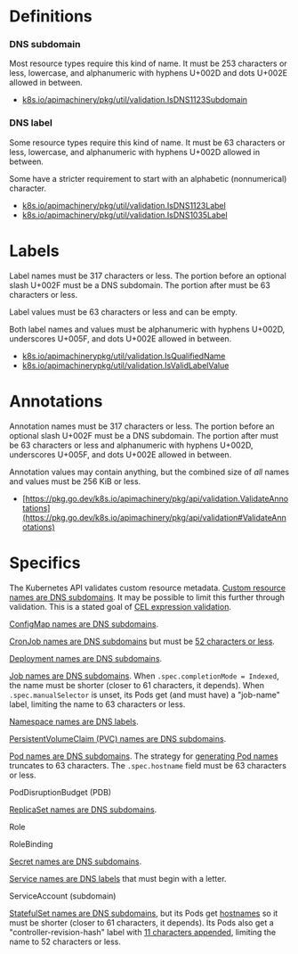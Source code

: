 <!--
# Copyright 2022 - 2025 Crunchy Data Solutions, Inc.
#
# SPDX-License-Identifier: Apache-2.0
-->

# Definitions

[k8s-names]: https://docs.k8s.io/concepts/overview/working-with-objects/names/

### DNS subdomain

Most resource types require this kind of name. It must be 253 characters or less,
lowercase, and alphanumeric with hyphens U+002D and dots U+002E allowed in between.

- [k8s.io/apimachinery/pkg/util/validation.IsDNS1123Subdomain](https://pkg.go.dev/k8s.io/apimachinery/pkg/util/validation#IsDNS1123Subdomain)

### DNS label

Some resource types require this kind of name. It must be 63 characters or less,
lowercase, and alphanumeric with hyphens U+002D allowed in between.

Some have a stricter requirement to start with an alphabetic (nonnumerical) character.

- [k8s.io/apimachinery/pkg/util/validation.IsDNS1123Label](https://pkg.go.dev/k8s.io/apimachinery/pkg/util/validation#IsDNS1123Label)
- [k8s.io/apimachinery/pkg/util/validation.IsDNS1035Label](https://pkg.go.dev/k8s.io/apimachinery/pkg/util/validation#IsDNS1035Label)


# Labels

[k8s-labels]: https://docs.k8s.io/concepts/overview/working-with-objects/labels/

Label names must be 317 characters or less. The portion before an optional slash U+002F
must be a DNS subdomain. The portion after must be 63 characters or less.

Label values must be 63 characters or less and can be empty.

Both label names and values must be alphanumeric with hyphens U+002D, underscores U+005F,
and dots U+002E allowed in between.

- [k8s.io/apimachinerypkg/util/validation.IsQualifiedName](https://pkg.go.dev/k8s.io/apimachinery/pkg/util/validation#IsQualifiedName)
- [k8s.io/apimachinerypkg/util/validation.IsValidLabelValue](https://pkg.go.dev/k8s.io/apimachinery/pkg/util/validation#IsValidLabelValue)


# Annotations

[k8s-annotations]: https://docs.k8s.io/concepts/overview/working-with-objects/annotations/

Annotation names must be 317 characters or less. The portion before an optional slash U+002F
must be a DNS subdomain. The portion after must be 63 characters or less and alphanumeric with
hyphens U+002D, underscores U+005F, and dots U+002E allowed in between.

Annotation values may contain anything, but the combined size of *all* names and values
must be 256 KiB or less.

- [https://pkg.go.dev/k8s.io/apimachinery/pkg/api/validation.ValidateAnnotations](https://pkg.go.dev/k8s.io/apimachinery/pkg/api/validation#ValidateAnnotations)


# Specifics

The Kubernetes API validates custom resource metadata.
[Custom resource names are DNS subdomains](https://releases.k8s.io/v1.23.0/staging/src/k8s.io/apiextensions-apiserver/pkg/registry/customresource/validator.go#L60).
It may be possible to limit this further through validation. This is a stated
goal of [CEL expression validation](https://docs.k8s.io/tasks/extend-kubernetes/custom-resources/custom-resource-definitions/#validation-rules).

[ConfigMap names are DNS subdomains](https://releases.k8s.io/v1.23.0/pkg/apis/core/validation/validation.go#L5618).

[CronJob names are DNS subdomains](https://docs.k8s.io/concepts/workloads/controllers/cron-jobs/)
but must be [52 characters or less](https://releases.k8s.io/v1.23.0/pkg/apis/batch/validation/validation.go#L281).

[Deployment names are DNS subdomains](https://releases.k8s.io/v1.23.0/pkg/apis/apps/validation/validation.go#L632).

[Job names are DNS subdomains](https://releases.k8s.io/v1.23.0/pkg/apis/batch/validation/validation.go#L86).
When `.spec.completionMode = Indexed`, the name must be shorter (closer to 61 characters, it depends).
When `.spec.manualSelector` is unset, its Pods get (and must have) a "job-name" label, limiting the
name to 63 characters or less.

[Namespace names are DNS labels](https://releases.k8s.io/v1.23.0/pkg/apis/core/validation/validation.go#L5963).

[PersistentVolumeClaim (PVC) names are DNS subdomains](https://releases.k8s.io/v1.23.0/pkg/apis/core/validation/validation.go#L2066).

[Pod names are DNS subdomains](https://releases.k8s.io/v1.23.0/pkg/apis/core/validation/validation.go#L3443).
The strategy for [generating Pod names](https://releases.k8s.io/v1.23.0/pkg/registry/core/pod/strategy.go#L62) truncates to 63 characters.
The `.spec.hostname` field must be 63 characters or less.

PodDisruptionBudget (PDB)

[ReplicaSet names are DNS subdomains](https://releases.k8s.io/v1.23.0/pkg/apis/apps/validation/validation.go#L655).

Role

RoleBinding

[Secret names are DNS subdomains](https://releases.k8s.io/v1.23.0/pkg/apis/core/validation/validation.go#L5515).

[Service names are DNS labels](https://docs.k8s.io/concepts/services-networking/service/)
that must begin with a letter.

ServiceAccount (subdomain)

[StatefulSet names are DNS subdomains](https://docs.k8s.io/concepts/workloads/controllers/statefulset/),
but its Pods get [hostnames](https://releases.k8s.io/v1.23.0/pkg/apis/core/validation/validation.go#L3561)
so it must be shorter (closer to 61 characters, it depends). Its Pods also get a "controller-revision-hash"
label with [11 characters appended](https://issue.k8s.io/64023), limiting the name to 52 characters or less.

